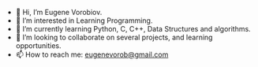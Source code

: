 - 👋 Hi, I’m Eugene Vorobiov.
- 👀 I’m interested in Learning Programming.
- 🌱 I’m currently learning Python, C, C++, Data Structures and algorithms.
- 💞️ I’m looking to collaborate on several projects, and learning opportunities.
- 📫 How to reach me: eugenevorob@gmail.com

